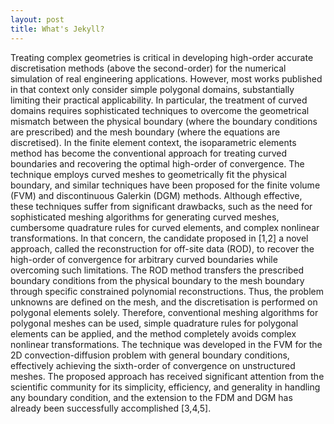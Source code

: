 ```yaml
---
layout: post
title: What's Jekyll?
---
```


Treating complex geometries is critical in developing high-order accurate discretisation methods (above the second-order) for the numerical simulation of real engineering applications. However, most works published in that context only consider simple polygonal domains, substantially limiting their practical applicability. In particular, the treatment of curved domains requires sophisticated techniques to overcome the geometrical mismatch between the physical boundary (where the boundary conditions are prescribed) and the mesh boundary (where the equations are discretised). In the finite element context, the isoparametric elements method has become the conventional approach for treating curved boundaries and recovering the optimal high-order of convergence. The technique employs curved meshes to geometrically fit the physical boundary, and similar techniques have been proposed for the finite volume (FVM) and discontinuous Galerkin (DGM) methods. Although effective, these techniques suffer from significant drawbacks, such as the need for sophisticated meshing algorithms for generating curved meshes, cumbersome quadrature rules for curved elements, and complex nonlinear transformations. In that concern, the candidate proposed in [1,2] a novel approach, called the reconstruction for off-site data (ROD), to recover the high-order of convergence for arbitrary curved boundaries while overcoming such limitations. The ROD method transfers the prescribed boundary conditions from the physical boundary to the mesh boundary through specific constrained polynomial reconstructions. Thus, the problem unknowns are defined on the mesh, and the discretisation is performed on polygonal elements solely. Therefore, conventional meshing algorithms for polygonal meshes can be used, simple quadrature rules for polygonal elements can be applied, and the method completely avoids complex nonlinear transformations. The technique was developed in the FVM for the 2D convection-diffusion problem with general boundary conditions, effectively achieving the sixth-order of convergence on unstructured meshes. The proposed approach has received significant attention from the scientific community for its simplicity, efficiency, and generality in handling any boundary condition, and the extension to the FDM and DGM has already been successfully accomplished [3,4,5].
